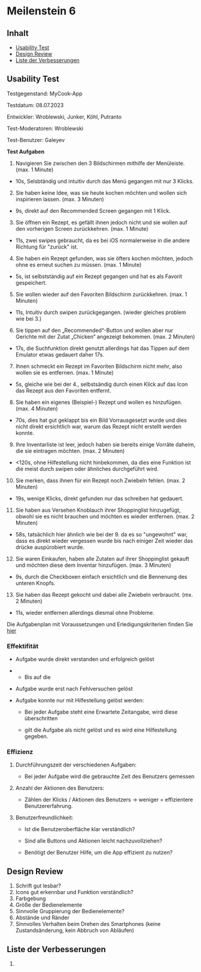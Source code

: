 # Meilenstein 6

## Inhalt

*  [Usability Test](#usability-test)
*  [Design Review](#design-review)
*  [Liste der Verbesserungen](#liste-der-verbesserungen)

## Usability Test

Testgegenstand: MyCook-App

Testdatum: 08.07.2023

Entwickler: Wroblewski, Junker, Köhl, Putranto

Test-Moderatoren: Wroblewski

Test-Benutzer: Galeyev

**Test Aufgaben**

1. Navigieren Sie zwischen den 3 Bildschirmen mithilfe der Menüleiste.
(max. 1 Minute)
- 10s, Selsbtändig und intuitiv durch das Menü gegangen mit nur 3 Klicks.

2. Sie haben keine Idee, was sie heute kochen möchten und wollen sich inspirieren
lassen. (max. 3 Minuten)
- 9s, direkt auf den Recommended Screen gegangen mit 1 Klick. 

3. Sie öffnen ein Rezept, es gefällt ihnen jedoch nicht und sie wollen auf den
vorherigen Screen zurückkehren. (max. 1 Minute)
- 11s, zwei swipes gebraucht, da es bei iOS normalerweise in die andere Richtung für "zurück" ist. 

4. Sie haben ein Rezept gefunden, was sie öfters kochen möchten, jedoch ohne es
erneut suchen zu müssen. (max. 1 Minute)
- 5s, ist selbstständig auf ein Rezept gegangen und hat es als Favorit gespeichert. 

5. Sie wollen wieder auf den Favoriten Bildschirm zurückkehren. (max. 1 Minuten)
- 11s, Intuitiv durch swipen zurückgegangen. (wieder gleiches problem wie bei 3.)

6. Sie tippen auf den „Recommended“-Button und wollen aber nur Gerichte mit der
Zutat „Chicken“ angezeigt bekommen. (max. 2 Minuten)
- 17s, die Suchfunktion direkt genutzt allerdings hat das Tippen auf dem Emulator etwas gedauert daher 17s. 

7. Ihnen schmeckt ein Rezept im Favoriten Bildschirm nicht mehr, also wollen sie es
entfernen. (max. 1 Minute)
- 5s, gleiche wie bei der 4., selbstsändig durch einen Klick auf das Icon das Rezept aus den Favoriten entfernt. 

8. Sie haben ein eigenes (Beispiel-) Rezept und wollen es hinzufügen.
(max. 4 Minuten)
- 70s, dies hat gut geklappt bis ein Bild Vorrausgesetzt wurde und dies nicht direkt ersichtlich war, warum das Rezept nicht erstellt werden konnte. 

9. Ihre Inventarliste ist leer, jedoch haben sie bereits einige Vorräte daheim, die sie
eintragen möchten. (max. 2 Minuten)
- <120s, ohne Hilfestellung nicht hinbekommen, da dies eine Funktion ist die meist durch swipen oder ähnliches durchgeführt wird. 

10. Sie merken, dass ihnen für ein Rezept noch Zwiebeln fehlen. (max. 2 Minuten)
- 19s, wenige Klicks, direkt gefunden nur das schreiben hat gedauert. 

11. Sie haben aus Versehen Knoblauch ihrer Shoppinglist hinzugefügt, obwohl sie es
nicht brauchen und möchten es wieder entfernen. (max. 2 Minuten)
- 58s, tatsächlich hier ähnlich wie bei der 9. da es so "ungewohnt" war, dass es direkt wieder vergessen wurde bis nach einiger Zeit wieder das drücke auspürobiert wurde.

12. Sie waren Einkaufen, haben alle Zutaten auf ihrer Shoppinglist gekauft und
möchten diese dem Inventar hinzufügen. (max. 3 Minuten)
- 9s, durch die Checkboxen einfach ersichtlich und die Bennenung des unteren Knopfs.

13. Sie haben das Rezept gekocht und dabei alle Zwiebeln verbraucht. (mx. 2 Minuten)
- 11s, wieder entfernen allerdings diesmal ohne Probleme. 

Die Aufgabenplan mit Voraussetzungen und Erledigungskriterien finden Sie [hier](https://code.fbi.h-da.de/human-computer-interaction/HCI_SS23_Meyer/HCI_SS23_Meyer_Gruppe3-Junker_Kohl_Putranto_Wroblewski/-/blob/main/Meilenstein%206/Aufgabenplan.pdf)

### Effektifität

- Aufgabe wurde direkt verstanden und erfolgreich gelöst
- - Bis auf die 
- Aufgabe wurde erst nach Fehlversuchen gelöst
- Aufgabe konnte nur mit Hilfestellung gelöst werden:

    - Bei jeder Aufgabe steht eine Erwartete Zeitangabe, wird diese überschritten

    - gilt die Aufgabe als nicht gelöst und es wird eine Hilfestellung gegeben.


### Effizienz

1. Durchführungszeit der verschiedenen Aufgaben:

    - Bei jeder Aufgabe wird die gebrauchte Zeit des Benutzers gemessen

2. Anzahl der Aktionen des Benutzers: 
    
    - Zählen der Klicks / Aktionen des Benutzers → weniger = effizientere Benutzererfahrung.

3. Benutzerfreundlichkeit: 

    - Ist die Benutzeroberfläche klar verständlich? 

    - Sind alle Buttons und Aktionen leicht nachzuvollziehen? 
    
    - Benötigt der Benutzer Hilfe, um die App effizient zu nutzen?

## Design Review

1. Schrift gut lesbar?
2. Icons gut erkennbar und Funktion verständlich?
3. Farbgebung
4. Größe der Bedienelemente
5. Sinnvolle Gruppierung der Bedienelemente?
6. Abstände und Ränder
7. Sinnvolles Verhalten beim Drehen des Smartphones (keine Zustandsänderung, kein Abbruch von Abläufen)

## Liste der Verbesserungen

1. 
